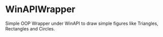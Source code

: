 # WinAPIWrapper
Simple OOP Wrapper under WinAPI to draw simple figures like Triangles, Rectangles and Circles.
